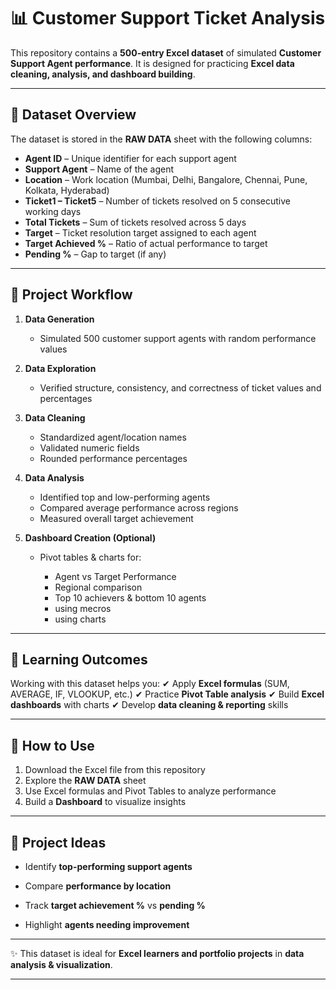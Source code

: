 
# 📊 Customer Support Ticket Analysis

This repository contains a **500-entry Excel dataset** of simulated **Customer Support Agent performance**. It is designed for practicing **Excel data cleaning, analysis, and dashboard building**.

---

## 📁 Dataset Overview

The dataset is stored in the **RAW DATA** sheet with the following columns:

* **Agent ID** – Unique identifier for each support agent
* **Support Agent** – Name of the agent
* **Location** – Work location (Mumbai, Delhi, Bangalore, Chennai, Pune, Kolkata, Hyderabad)
* **Ticket1 – Ticket5** – Number of tickets resolved on 5 consecutive working days
* **Total Tickets** – Sum of tickets resolved across 5 days
* **Target** – Ticket resolution target assigned to each agent
* **Target Achieved %** – Ratio of actual performance to target
* **Pending %** – Gap to target (if any)

---

## 🔄 Project Workflow

1. **Data Generation**

   * Simulated 500 customer support agents with random performance values

2. **Data Exploration**

   * Verified structure, consistency, and correctness of ticket values and percentages

3. **Data Cleaning**

   * Standardized agent/location names
   * Validated numeric fields
   * Rounded performance percentages

4. **Data Analysis**

   * Identified top and low-performing agents
   * Compared average performance across regions
   * Measured overall target achievement

5. **Dashboard Creation (Optional)**

   * Pivot tables & charts for:

     * Agent vs Target Performance
     * Regional comparison
     * Top 10 achievers & bottom 10 agents
     * using mecros
     * using charts
       

---

## 🎯 Learning Outcomes

Working with this dataset helps you:
✔ Apply **Excel formulas** (SUM, AVERAGE, IF, VLOOKUP, etc.)
✔ Practice **Pivot Table analysis**
✔ Build **Excel dashboards** with charts
✔ Develop **data cleaning & reporting** skills

---

## 🚀 How to Use

1. Download the Excel file from this repository
2. Explore the **RAW DATA** sheet
3. Use Excel formulas and Pivot Tables to analyze performance
4. Build a **Dashboard** to visualize insights

---

## 📌 Project Ideas

* Identify **top-performing support agents**
  
* Compare **performance by location**
* Track **target achievement %** vs **pending %**
* Highlight **agents needing improvement**

---

✨ This dataset is ideal for **Excel learners and portfolio projects** in **data analysis & visualization**.

---

